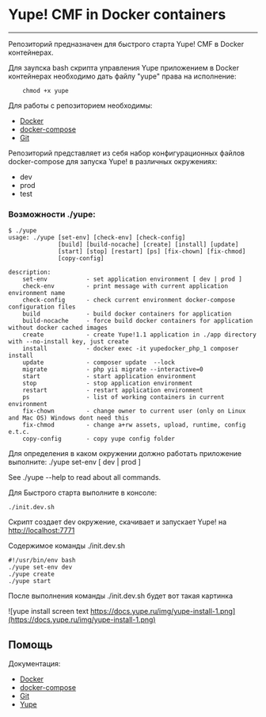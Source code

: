 # Yupe! CMF in Docker containers #
----------------------------------
Репозиторий предназначен для быстрого старта Yupe! CMF в Docker контейнерах.

Для заупска bash скрипта управления Yupe приложением в Docker контейнерах необходимо дать файлу "yupe" права на исполнение:

        chmod +x yupe


Для работы с репозиторием необходимы:
- [Docker](https://docs.docker.com/engine/installation/)
- [docker-compose](https://docs.docker.com/compose/install/)
- [Git](https://git-scm.com/downloads)


Репозиторий представляет из себя набор конфигурационных файлов docker-compose для запуска Yupe! в различных окружениях:
 - dev
 - prod
 - test

### Возможности ./yupe: ###

    $ ./yupe
    usage: ./yupe [set-env] [check-env] [check-config]
                  [build] [build-nocache] [create] [install] [update]
                  [start] [stop] [restart] [ps] [fix-chown] [fix-chmod]
                  [copy-config]

    description:
        set-env           - set application environment [ dev | prod ]
        check-env         - print message with current application environment name
        check-config      - check current environment docker-compose configuration files
        build             - build docker containers for application
        build-nocache     - force build docker containers for application without docker cached images
        create            - create Yupe!1.1 application in ./app directory with --no-install key, just create
        install           - docker exec -it yupedocker_php_1 composer install
        update            - composer update  --lock
        migrate           - php yii migrate --interactive=0
        start             - start application environment
        stop              - stop application environment
        restart           - restart application environment
        ps                - list of working containers in current environment
        fix-chown         - change owner to current user (only on Linux and Mac OS) Windows dont need this
        fix-chmod         - change a+rw assets, upload, runtime, config e.t.c.
        copy-config       - copy yupe config folder


Для определения в каком окружении должно работать приложение выполните: ./yupe set-env [ dev | prod ]

See ./yupe --help to read about all commands.
    
Для Быстрого старта выполните в консоле:
    
    ./init.dev.sh
    
Скрипт создает dev окружение, скачивает и запускает Yupe! на [http://localhost:7771](http://localhost:7771)

Содержимое команды ./init.dev.sh

    #!/usr/bin/env bash
    ./yupe set-env dev
    ./yupe create
    ./yupe start

После выполнения команды ./init.dev.sh будет вот такая картинка

![yupe install screen text https://docs.yupe.ru/img/yupe-install-1.png](https://docs.yupe.ru/img/yupe-install-1.png)


Помощь
------

Документация:
- [Docker](https://docs.docker.com/)
- [docker-compose](https://docs.docker.com/compose/overview/)
- [Git](https://git-scm.com/downloads)
- [Yupe](https://docs.yupe.ru/)
 
